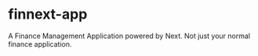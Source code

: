 # finnext-app
 A Finance Management Application powered by Next. Not just your normal finance application.
